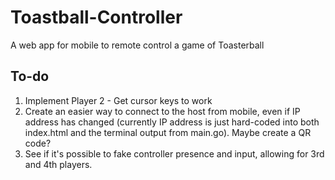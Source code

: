 # Toastball-Controller
A web app for mobile to remote control a game of Toasterball

## To-do
1. Implement Player 2 - Get cursor keys to work
2. Create an easier way to connect to the host from mobile, even if IP address has changed (currently IP address is just hard-coded into both index.html and the terminal output from main.go). Maybe create a QR code?
3. See if it's possible to fake controller presence and input, allowing for 3rd and 4th players.